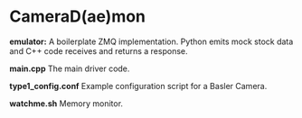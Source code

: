 # CameraD(ae)mon

**emulator:** A boilerplate ZMQ implementation. Python emits mock stock data and C++ code receives and returns a response.  

**main.cpp** The main driver code.

**type1_config.conf** Example configuration script for a Basler Camera.

**watchme.sh**	Memory monitor.
